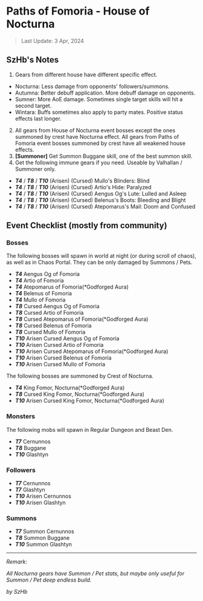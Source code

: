 # Paths of Fomoria - House of Nocturna

> Last Update: 3 Apr, 2024

## SzHb's Notes

1. Gears from different house have different specific effect.
- Nocturna: Less damage from opponents' followers/summons.
- Autumna: Better debuff application. More debuff damage on opponents.
- Sumner: More AoE damage. Sometimes single target skills will hit a second target.
- Wintara: Buffs sometimes also apply to party mates. Positive status effects last longer.
2. All gears from House of Nocturna event bosses except the ones summoned by crest have Nocturna effect. All gears from Paths of Fomoria event bosses summoned by crest have all weakened house effects.
3. **[Summoner]** Get Summon Buggane skill, one of the best summon skill.
4. Get the following immune gears if you need. Useable by Valhallan / Summoner only.
- ***T4*** / ***T8*** / ***T10*** (Arisen) (Cursed) Mullo's Blinders: Blind
- ***T4*** / ***T8*** / ***T10*** (Arisen) (Cursed) Artio's Hide: Paralyzed
- ***T4*** / ***T8*** / ***T10*** (Arisen) (Cursed) Aengus Og's Lute: Lulled and Asleep
- ***T4*** / ***T8*** / ***T10*** (Arisen) (Cursed) Belenus's Boots: Bleeding and Blight
- ***T4*** / ***T8*** / ***T10*** (Arisen) (Cursed) Atepomarus's Mail: Doom and Confused

## Event Checklist (mostly from community)

### Bosses

The following bosses will spawn in world at night (or during scroll of chaos), as well as in Chaos Portal. They can be only damaged by Summons / Pets.

- ***T4*** Aengus Og of Fomoria
- ***T4*** Artio of Fomoria
- ***T4*** Atepomarus of Fomoria(*Godforged Aura)
- ***T4*** Belenus of Fomoria
- ***T4*** Mullo of Fomoria
- ***T8*** Cursed Aengus Og of Fomoria
- ***T8*** Cursed Artio of Fomoria
- ***T8*** Cursed Atepomarus of Fomoria(*Godforged Aura)
- ***T8*** Cursed Belenus of Fomoria
- ***T8*** Cursed Mullo of Fomoria
- ***T10*** Arisen Cursed Aengus Og of Fomoria
- ***T10*** Arisen Cursed Artio of Fomoria
- ***T10*** Arisen Cursed Atepomarus of Fomoria(*Godforged Aura)
- ***T10*** Arisen Cursed Belenus of Fomoria
- ***T10*** Arisen Cursed Mullo of Fomoria

The following bosses are summoned by Crest of Nocturna.

- ***T4*** King Fomor, Nocturna(*Godforged Aura)
- ***T8*** Cursed King Fomor, Nocturna(*Godforged Aura)
- ***T10*** Arisen Cursed King Fomor, Nocturna(*Godforged Aura)

### Monsters 

The following mobs will spawn in Regular Dungeon and Beast Den.

- ***T7*** Cernunnos
- ***T8*** Buggane
- ***T10*** Glashtyn

### Followers

- ***T7*** Cernunnos
- ***T7*** Glashtyn
- ***T10*** Arisen Cernunnos
- ***T10*** Arisen Glashtyn

### Summons

- ***T7*** Summon Cernunnos
- ***T8*** Summon Buggane
- ***T10*** Summon Glashtyn

---

*Remark:*

*All Nocturna gears have Summon / Pet stats, but maybe only useful for Summon / Pet deep endless build.*

*by SzHb*